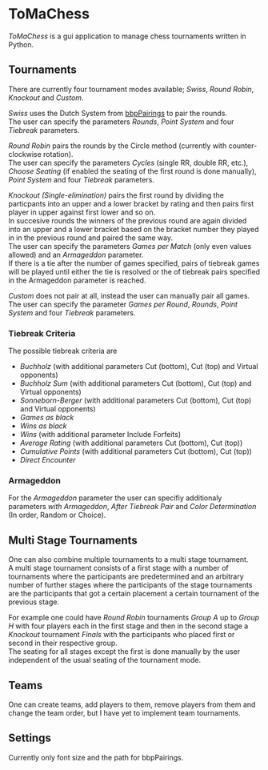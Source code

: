 # ToMaChess  
*ToMaChess* is a gui application to manage chess tournaments written in Python.  
  
## Tournaments  
There are currently four tournament modes available; *Swiss*, *Round Robin*, *Knockout* and *Custom*.  
  
*Swiss* uses the Dutch System from [bbpPairings](https://github.com/BieremaBoyzProgramming/bbpPairings) to pair the rounds.  
The user can specify the parameters *Rounds*, *Point System* and four *Tiebreak* parameters.  
  
*Round Robin* pairs the rounds by the Circle method (currently with counter-clockwise rotation).   
The user can specify the parameters *Cycles* (single RR, double RR, etc.), *Choose Seating* (if enabled the seating of the first round is done manually), *Point System* and four *Tiebreak* parameters.  
  
*Knockout (Single-elimination)* pairs the first round by dividing the particpants into an upper and a lower bracket by rating and then pairs first player in upper against first lower and so on.  
In succesive rounds the winners of the previous round are again divided into an upper and a lower bracket based on the bracket number they played in in the previous round and paired the same way.  
The user can specify the parameters *Games per Match* (only even values allowed) and an *Armageddon* parameter.  
If there is a tie after the number of games specified, pairs of tiebreak games will be played until either the tie is resolved or the of tiebreak pairs specified in the Armageddon parameter is reached.  
  
*Custom* does not pair at all, instead the user can manually pair all games.  
The user can specify the parameter *Games per Round*, *Rounds*, *Point System* and four *Tiebreak* parameters.  
  
### Tiebreak Criteria  
The possible tiebreak criteria are  
- *Buchholz* (with additional parameters Cut (bottom), Cut (top) and Virtual opponents)  
- *Buchholz Sum* (with additional parameters Cut (bottom), Cut (top) and Virtual opponents)  
- *Sonneborn-Berger* (with additional parameters Cut (bottom), Cut (top) and Virtual opponents)  
- *Games as black*  
- *Wins as black*  
- *Wins* (with additional parameter Include Forfeits)  
- *Average Rating* (with additional parameters Cut (bottom), Cut (top))  
- *Cumulative Points* (with additional parameters Cut (bottom), Cut (top))  
- *Direct Encounter*  
  
### Armageddon  
For the *Armageddon* parameter the user can specifiy additionaly parameters *with Armageddon*, *After Tiebreak Pair* and *Color Determination* (In order, Random or Choice).  
  
## Multi Stage Tournaments  
One can also combine multiple tournaments to a multi stage tournament.  
A multi stage tournament consists of a first stage with a number of tournaments where the participants are predetermined and an arbitrary number of further stages where the participants of the stage tournaments are the participants that got a certain placement a certain tournament of the previous stage.  

For example one could have *Round Robin* tournaments *Group A* up to *Group H* with four players each in the first stage and then in the second stage a *Knockout* tournament *Finals* with the participants who placed first or second in their respective group.  
The seating for all stages except the first is done manually by the user independent of the usual seating of the tournament mode.  
  
## Teams  
One can create teams, add players to them, remove players from them and change the team order, but I have yet to implement team tournaments.  
  
## Settings  
Currently only font size and the path for bbpPairings.  
